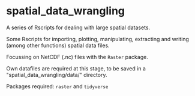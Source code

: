 # spatial_data_wrangling
A series of Rscripts for dealing with large spatial datasets.

Some Rscripts for importing, plotting, manipulating, extracting and writing (among other functions) spatial data files. 

Focussing on NetCDF (.nc) files with the `Raster` package.

Own datafiles are required at this stage, to be saved in a "spatial_data_wrangling/data/" directory.

Packages required: `raster` and `tidyverse`
